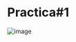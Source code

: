 # Practica#1
![image](https://github.com/Francisco890890/Practica1/assets/147675133/3de67da7-b6be-494a-b50d-c60e02773c80)
